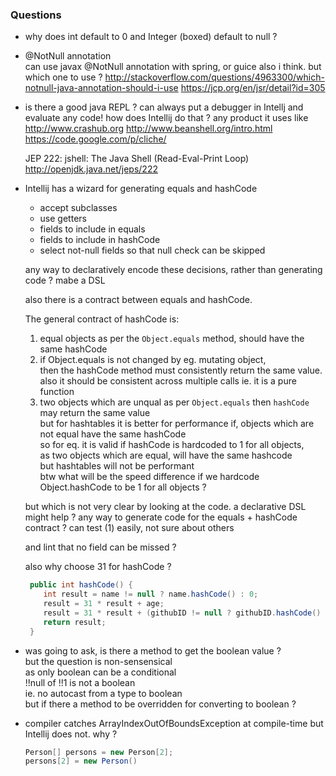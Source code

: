 ### Questions

- why does int default to 0 and Integer (boxed) default to null ?

- @NotNull annotation  
  can use javax @NotNull annotation with spring, or guice also i think. 
  but which one to use ?
  http://stackoverflow.com/questions/4963300/which-notnull-java-annotation-should-i-use
  https://jcp.org/en/jsr/detail?id=305
  
- is there a good java REPL ?
  can always put a debugger in Intellj and evaluate any code!
  how does Intellij do that ? any product it uses like
  http://www.crashub.org
  http://www.beanshell.org/intro.html
  https://code.google.com/p/cliche/
  
  JEP 222: jshell: The Java Shell (Read-Eval-Print Loop)
  http://openjdk.java.net/jeps/222
  
- Intellij has a wizard for generating equals and hashCode
  
  - accept subclasses
  - use getters
  - fields to include in equals
  - fields to include in hashCode
  - select not-null fields so that null check can be skipped
  
  any way to declaratively encode these decisions, rather than generating code ?
  mabe a DSL
  
  also there is a contract between equals and hashCode. 
  
  The general contract of hashCode is:  
  1. equal objects as per the `Object.equals` method, should have the same hashCode  
  2. if Object.equals is not changed by eg. mutating object,  
     then the hashCode method must consistently return the same value.  
     also it should be consistent across multiple calls ie. it is a pure function  
  3. two objects which are unqual as per `Object.equals` then `hashCode` may return the same value  
     but for hashtables it is better for performance if, objects which are not equal have the same hashCode  
     so for eq. it is valid if hashCode is hardcoded to 1 for all objects,  
     as two objects which are equal, will have the same hashcode  
     but hashtables will not be performant  
     btw what will be the speed difference if we hardcode Object.hashCode to be 1 for all objects ?  
    
  but which is not very clear by looking at the code. 
  a declarative DSL might help ?
  any way to generate code for the equals + hashCode contract ?
  can test (1) easily, not sure about others  
    
  and lint that no field can be missed ?
  
  also why choose 31 for hashCode ?
  
  ```java
   public int hashCode() {
      int result = name != null ? name.hashCode() : 0;
      result = 31 * result + age;
      result = 31 * result + (githubID != null ? githubID.hashCode() : 0);
      return result;
   }
  ```
  
- was going to ask, is there a method to get the boolean value ?  
  but the question is non-sensensical  
  as only boolean can be a conditional  
  !!null of !!1 is not a boolean  
  ie. no autocast from a type to boolean  
  but if there a method to be overridden for converting to boolean ?  

- compiler catches ArrayIndexOutOfBoundsException at compile-time
  but Intellij does not. why ?

  ```java
  Person[] persons = new Person[2];
  persons[2] = new Person()
  ```

  
  